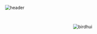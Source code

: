 
![header](https://capsule-render.vercel.app/api?type=transparent&text=Welcome!%20My%20Github&fontSize=45&fontColor=00000000&stroke=87CEEB&strokeWidth=2)




<!-- [![Solved.ac
프로필](http://mazassumnida.wtf/api/v2/generate_badge?boj=birdhui)](https://solved.ac/malkoring) -->
<br /><p align="center"> <img src="https://github-readme-stats.vercel.app/api?username=birdhui&show_icons=true&theme=aura" alt="birdhui" /> 



 
<!--
**birdhui/birdhui** is a ✨ _special_ ✨ repository because its `README.md` (this file) appears on your GitHub profile.

Here are some ideas to get you started:

- 🔭 I’m currently working on ...
- 🌱 I’m currently learning ...
- 👯 I’m looking to collaborate on ...
- 🤔 I’m looking for help with ...
- 💬 Ask me about ...
- 📫 How to reach me: ...
- 😄 Pronouns: ...
- ⚡ Fun fact: ...
-->
